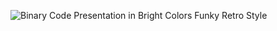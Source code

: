 ![Binary Code Presentation in Bright Colors Funky Retro Style](https://github.com/user-attachments/assets/358fd797-049c-48f6-aafb-ad2018ebeaf9)

